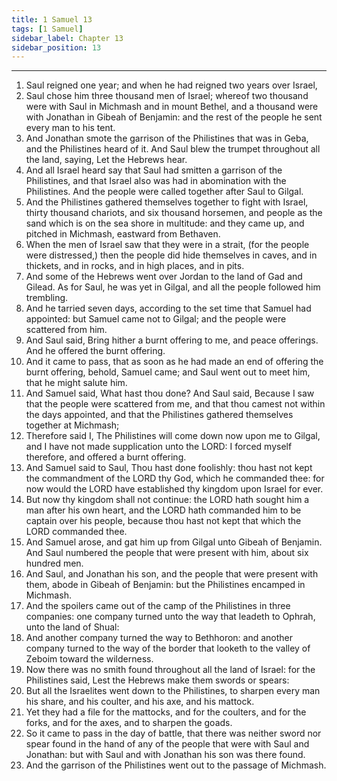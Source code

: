 ```yaml
---
title: 1 Samuel 13
tags: [1 Samuel]
sidebar_label: Chapter 13
sidebar_position: 13
---
```


---
1. Saul reigned one year; and when he had reigned two years over Israel,
2. Saul chose him three thousand men of Israel; whereof two thousand were with Saul in Michmash and in mount Bethel, and a thousand were with Jonathan in Gibeah of Benjamin: and the rest of the people he sent every man to his tent.
3. And Jonathan smote the garrison of the Philistines that was in Geba, and the Philistines heard of it. And Saul blew the trumpet throughout all the land, saying, Let the Hebrews hear.
4. And all Israel heard say that Saul had smitten a garrison of the Philistines, and that Israel also was had in abomination with the Philistines. And the people were called together after Saul to Gilgal.
5. And the Philistines gathered themselves together to fight with Israel, thirty thousand chariots, and six thousand horsemen, and people as the sand which is on the sea shore in multitude: and they came up, and pitched in Michmash, eastward from Bethaven.
6. When the men of Israel saw that they were in a strait, (for the people were distressed,) then the people did hide themselves in caves, and in thickets, and in rocks, and in high places, and in pits.
7. And some of the Hebrews went over Jordan to the land of Gad and Gilead. As for Saul, he was yet in Gilgal, and all the people followed him trembling.
8. And he tarried seven days, according to the set time that Samuel had appointed: but Samuel came not to Gilgal; and the people were scattered from him.
9. And Saul said, Bring hither a burnt offering to me, and peace offerings. And he offered the burnt offering.
10. And it came to pass, that as soon as he had made an end of offering the burnt offering, behold, Samuel came; and Saul went out to meet him, that he might salute him.
11. And Samuel said, What hast thou done? And Saul said, Because I saw that the people were scattered from me, and that thou camest not within the days appointed, and that the Philistines gathered themselves together at Michmash;
12. Therefore said I, The Philistines will come down now upon me to Gilgal, and I have not made supplication unto the LORD: I forced myself therefore, and offered a burnt offering.
13. And Samuel said to Saul, Thou hast done foolishly: thou hast not kept the commandment of the LORD thy God, which he commanded thee: for now would the LORD have established thy kingdom upon Israel for ever.
14. But now thy kingdom shall not continue: the LORD hath sought him a man after his own heart, and the LORD hath commanded him to be captain over his people, because thou hast not kept that which the LORD commanded thee.
15. And Samuel arose, and gat him up from Gilgal unto Gibeah of Benjamin. And Saul numbered the people that were present with him, about six hundred men.
16. And Saul, and Jonathan his son, and the people that were present with them, abode in Gibeah of Benjamin: but the Philistines encamped in Michmash.
17. And the spoilers came out of the camp of the Philistines in three companies: one company turned unto the way that leadeth to Ophrah, unto the land of Shual:
18. And another company turned the way to Bethhoron: and another company turned to the way of the border that looketh to the valley of Zeboim toward the wilderness.
19. Now there was no smith found throughout all the land of Israel: for the Philistines said, Lest the Hebrews make them swords or spears:
20. But all the Israelites went down to the Philistines, to sharpen every man his share, and his coulter, and his axe, and his mattock.
21. Yet they had a file for the mattocks, and for the coulters, and for the forks, and for the axes, and to sharpen the goads.
22. So it came to pass in the day of battle, that there was neither sword nor spear found in the hand of any of the people that were with Saul and Jonathan: but with Saul and with Jonathan his son was there found.
23. And the garrison of the Philistines went out to the passage of Michmash.